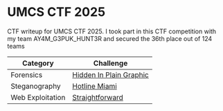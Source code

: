 # UMCS CTF 2025
CTF writeup for UMCS CTF 2025. I took part in this CTF competition with my team AY4M_G3PUK_HUNT3R and secured the 36th place out of 124 teams

| Category | Challenge |
| --- | --- |
| Forensics | [Hidden In Plain Graphic](/2025/UMCS%20CTF/Hidden%20In%20Plain%20Graphic/)
| Steganography | [Hotline Miami](/2025/UMCS%20CTF/Hotline%20Miami/)
| Web Exploitation | [Straightforward](/2025/UMCS%20CTF/Straightforward/)
